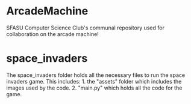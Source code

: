 # ArcadeMachine
 SFASU Computer Science Club's communal repository used for collaboration on the arcade machine!

# space_invaders
The space_invaders folder holds all the necessary files to run the space invaders game.
This includes:
    1. the "assets" folder which includes the images used by the code.
    2. "main.py" which holds all the code for the game.
